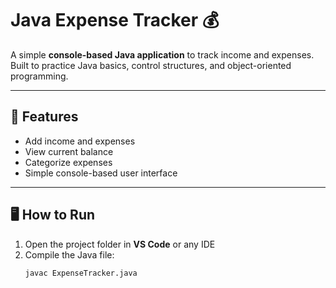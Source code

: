 # Java Expense Tracker 💰

A simple **console-based Java application** to track income and expenses. Built to practice Java basics, control structures, and object-oriented programming.

---

## 🔧 Features
- Add income and expenses
- View current balance
- Categorize expenses
- Simple console-based user interface

---

## 🖥️ How to Run

1. Open the project folder in **VS Code** or any IDE
2. Compile the Java file:
   ```bash
   javac ExpenseTracker.java
